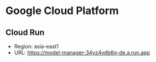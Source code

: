 # Google Cloud Platform

## Cloud Run

- Region: asia-east1
- URL: https://model-manager-34yz4vdb6q-de.a.run.app
